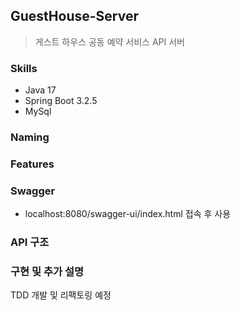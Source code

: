 ## GuestHouse-Server
> 게스트 하우스 공동 예약 서비스 API 서버

### Skills
* Java 17
* Spring Boot 3.2.5
* MySql

### Naming


### Features


### Swagger
* localhost:8080/swagger-ui/index.html 접속 후 사용

### API 구조


### 구현 및 추가 설명

TDD 개발 및 리팩토링 예정
